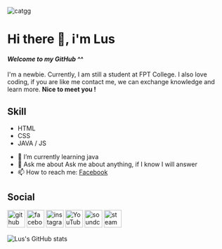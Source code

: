 ![catgg](https://user-images.githubusercontent.com/54041245/129121551-16f0a9ab-1892-44cd-8d51-66a0a6a79004.gif)
# Hi there 👋, i'm **Lus**
#### *Welcome to my GitHub ^^*
I'm a newbie.
 Currently, I am still a student at FPT College. I also love coding, if you are like me contact me, we can exchange knowledge and learn more. **Nice to meet you !**

## Skill 
* HTML
* CSS
* JAVA / JS

- 🌱 I’m currently learning java 
- 💬 Ask me about Ask me about anything, if I know I will answer 
- 📫 How to reach me: [Facebook](https://www.facebook.com/profile.php?id=100022771942685) 

## Social
[<img src='https://cdn.jsdelivr.net/npm/simple-icons@3.0.1/icons/github.svg' alt='github' height='40'>](https://github.com/https://github.com/MaxLuS2)  [<img src='https://cdn.jsdelivr.net/npm/simple-icons@3.0.1/icons/facebook.svg' alt='facebook' height='40'>](https://www.facebook.com/https://www.facebook.com/profile.php?id=100022771942685)  [<img src='https://cdn.jsdelivr.net/npm/simple-icons@3.0.1/icons/instagram.svg' alt='instagram' height='40'>](https://www.instagram.com/https://www.instagram.com/mdung_lus//)  [<img src='https://cdn.jsdelivr.net/npm/simple-icons@3.0.1/icons/youtube.svg' alt='YouTube' height='40'>](https://www.youtube.com/channel/https://www.youtube.com/channel/UC48Z2L5vpNCULo2kZn3oDXA)  [<img src='https://cdn.jsdelivr.net/npm/simple-icons@3.0.1/icons/soundcloud.svg' alt='soundcloud' height='40'>](https://soundcloud.com/fryman-352499392)  [<img src='https://cdn.jsdelivr.net/npm/simple-icons@3.0.1/icons/steam.svg' alt='steam' height='40'>](https://steamcommunity.com/profiles/76561197975103931)  

![Lus's GitHub stats](https://github-readme-stats.vercel.app/api?username=maxlu2k&show_icons=true&theme=radical)

